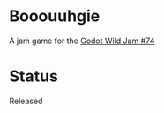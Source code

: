 # Booouuhgie

A jam game for the [Godot Wild Jam #74](https://itch.io/jam/godot-wild-jam-74)


# Status

Released

